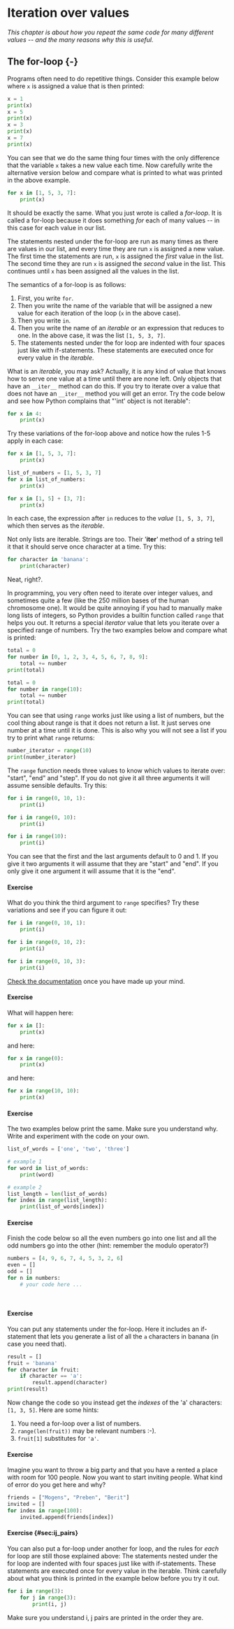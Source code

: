 # Iteration over values

*This chapter is about how you repeat the same code for many different values -- and the many reasons why this is useful.*

## The for-loop {-}

Programs often need to do repetitive things. Consider this example below where `x` is assigned a value that is then printed:

```python
x = 1
print(x)
x = 5
print(x)
x = 3
print(x)
x = 7
print(x)
```

You can see that we do the same thing four times with the only difference that the variable `x` takes a new value each time. Now carefully write the alternative version below and compare what is printed to what was printed in the above example.

```python
for x in [1, 5, 3, 7]:
    print(x)    
```

It should be exactly the same. What you just wrote is called a *for-loop*. It is called a for-loop because it does something *for* each of many values -- in this case for each value in our list.

The statements nested under the for-loop are run as many times as there are values in our list, and every time they are run `x` is assigned a new value. The first time the statements are run, `x` is assigned the *first* value in the list. The second time they are run `x` is assigned the *second* value in the list. This continues until `x` has been assigned all the values in the list.

The semantics of a for-loop is as follows:

1. First, you write `for`.
2. Then you write the name of the variable that will be assigned a new value for each iteration of the loop (`x` in the above case).
3. Then you write `in`.
4.  Then you write the name of an *iterable* or an expression that reduces to one. In the above case, it was the list `[1, 5, 3, 7]`.
5. The statements nested under the for loop are indented with four spaces just like with if-statements. These statements are executed once for every value in the *iterable*. 

What is an *iterable*, you may ask? Actually, it is any kind of value that knows how to serve one value at a time until there are none left. Only objects that have an `__iter__` method can do this. If you try to iterate over a value that does not have an `__iter__` method you will get an error. Try the code below and see how Python complains that "'int' object is not iterable":

```python
for x in 4:
    print(x)
```

Try these variations of the for-loop above and notice how the rules 1-5 apply in each case:

```python
for x in [1, 5, 3, 7]:
    print(x)    

list_of_numbers = [1, 5, 3, 7]
for x in list_of_numbers:
    print(x)    

for x in [1, 5] + [3, 7]:
    print(x)    
```

In each case, the expression after `in` reduces to the *value* `[1, 5, 3, 7]`, which then serves as the *iterable*.

Not only lists are iterable. Strings are too. Their '__iter__' method of a string tell it that it should serve once character at a time. Try this:

```python
for character in 'banana':
    print(character)
```

Neat, right?.

In programming, you very often need to iterate over integer values, and sometimes quite a few (like the 250 million bases of the human chromosome one). It would be quite annoying if you had to manually make long lists of integers, so Python provides a builtin function called `range` that helps you out. It returns a special *iterator* value that lets you iterate over a specified range of numbers. Try the two examples below and compare what is printed:

```python
total = 0
for number in [0, 1, 2, 3, 4, 5, 6, 7, 8, 9]:
    total += number
print(total)

total = 0
for number in range(10):
    total += number
print(total)
```

You can see that using `range` works just like using a list of numbers, but the cool thing about range is that it does not return a list. It just serves one number at a time until it is done. This is also why you will not see a list if you try to print what `range` returns:

```python
number_iterator = range(10)
print(number_iterator)
```

The `range` function needs three values to know which values to iterate over: "start", "end" and "step". If you do not give it all three arguments it will assume sensible defaults. Try this:

```python
for i in range(0, 10, 1):
    print(i)

for i in range(0, 10):
    print(i)

for i in range(10):
    print(i)
```

You can see that the first and the last arguments default to 0 and 1. If you give it two arguments it will assume that they are "start" and "end". If you only give it one argument it will assume that it is the "end". 

#### Exercise
What do you think the third argument to `range` specifies? Try these variations and see if you can figure it out:

```python
for i in range(0, 10, 1):
    print(i)

for i in range(0, 10, 2):
    print(i)

for i in range(0, 10, 3):
    print(i)
```

[Check the documentation](https://docs.python.org/3/library/stdtypes.html#range) once you have made up your mind.

#### Exercise
What will happen here:

```python
for x in []:
    print(x)  
```

and here:

```python
for x in range(0):
    print(x)  
```

and here:

```python
for x in range(10, 10):
    print(x)  
```

#### Exercise
The two examples below print the same. Make sure you understand why. Write and experiment with the code on your own.

```python
list_of_words = ['one', 'two', 'three']

# example 1
for word in list_of_words:
    print(word)

# example 2
list_length = len(list_of_words)
for index in range(list_length):
    print(list_of_words[index])
```

#### Exercise
Finish the code below so all the even numbers go into one list and all the odd numbers go into the other (hint: remember the modulo operator?)

```python
numbers = [4, 9, 6, 7, 4, 5, 3, 2, 6]
even = []
odd = []
for n in numbers:
    # your code here ...
    
    
```

#### Exercise
You can put any statements under the for-loop. Here it includes an if-statement that lets you generate a list of all the `a` characters in banana (in case you need that).

```python
result = []
fruit = 'banana'
for character in fruit:
    if character == 'a':
        result.append(character)
print(result)
```

Now change the code so you instead get the *indexes* of the 'a' characters: `[1, 3, 5]`. Here are some hints:

1. You need a for-loop over a list of numbers.
2. `range(len(fruit))` may be relevant numbers :-).
3. `fruit[1]` substitutes for `'a'`.

#### Exercise
Imagine you want to throw a big party and that you have a rented a place with room for 100 people. Now you want to start inviting people. What kind of error do you get here and why?

```python
friends = ["Mogens", "Preben", "Berit"]
invited = []
for index in range(100):
    invited.append(friends[index])
```

#### Exercise {#sec:ij_pairs}
You can also put a for-loop under another for loop, and the rules for *each* for loop are still those explained above: The statements nested under the for loop are indented with four spaces just like with if-statements. These statements are executed once for every value in the iterable. Think carefully about what you think is printed in the example below before you try it out.

```python
for i in range(3):
    for j in range(3):
        print(i, j)
```

Make sure you understand i, j pairs are printed in the order they are.


